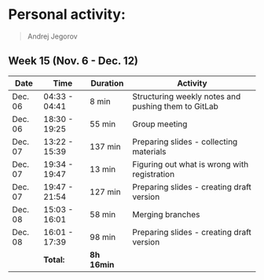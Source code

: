 # Personal activity:
> Andrej Jegorov

## Week 15 (Nov. 6 - Dec. 12)

| **Date**  | **Time**      | **Duration**  | **Activity** |
| --------  | ------------- | ------------  | ------------ |
|  Dec. 06 | 04:33 - 04:41 | 8 min |  Structuring weekly notes and pushing them to GitLab  | 
|  Dec. 06 | 18:30 - 19:25 | 55 min |  Group meeting  | 
|  Dec. 07 | 13:22 - 15:39 | 137 min |  Preparing slides - collecting materials  | 
|  Dec. 07 | 19:34 - 19:47 | 13 min |  Figuring out what is wrong with registration  | 
|  Dec. 07 | 19:47 - 21:54 | 127 min |  Preparing slides - creating draft version  | 
|  Dec. 08 | 15:03 - 16:01 | 58 min |  Merging branches  | 
|  Dec. 08 | 16:01 - 17:39 | 98 min |  Preparing slides - creating draft version  | 
|  | **Total:** | **8h 16min** | |